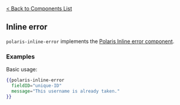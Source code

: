 [< Back to Components List](../README.md#components)

## Inline error

`polaris-inline-error` implements the [Polaris Inline error component](https://polaris.shopify.com/components/forms/inline-error).

### Examples

Basic usage:

```hbs
{{polaris-inline-error
  fieldID="unique-ID"
  message="This username is already taken."
}}
```

